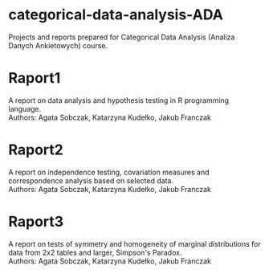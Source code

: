 # categorical-data-analysis-ADA
Projects and reports prepared for Categorical Data Analysis (Analiza Danych Ankietowych) course.

# Raport1
A report on data analysis and hypothesis testing in R programming language.\
Authors: Agata Sobczak, Katarzyna Kudełko, Jakub Franczak

# Raport2
A report on independence testing, covariation measures and correspondence analysis based on selected data.\
Authors: Agata Sobczak, Katarzyna Kudełko, Jakub Franczak

# Raport3
A report on tests of symmetry and homogeneity of marginal distributions for data from 2x2 tables and larger, Simpson's Paradox.\
Authors: Agata Sobczak, Katarzyna Kudełko, Jakub Franczak
